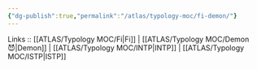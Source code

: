 ```yaml
---
{"dg-publish":true,"permalink":"/atlas/typology-moc/fi-demon/"}
---
```


Links :: [[ATLAS/Typology MOC/Fi\|Fi]] | [[ATLAS/Typology MOC/Demon 😈\|Demon]] | [[ATLAS/Typology MOC/INTP\|INTP]] | [[ATLAS/Typology MOC/ISTP\|ISTP]]
